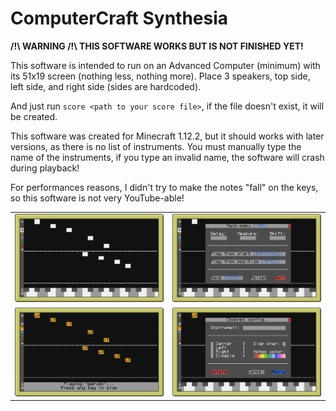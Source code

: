 # ComputerCraft Synthesia

**/!\ WARNING /!\ THIS SOFTWARE WORKS BUT IS NOT FINISHED YET!**

This software is intended to run on an Advanced Computer (minimum) with its 51x19 screen (nothing less, nothing more).
Place 3 speakers, top side, left side, and right side (sides are hardcoded).

And just run `score <path to your score file>`, if the file doesn't exist, it will be created.

This software was created for Minecraft 1.12.2, but it should works with later versions, as there is no list of instruments.
You must manually type the name of the instruments, if you type an invalid name, the software will crash during playback!

For performances reasons, I didn't try to make the notes "fall" on the keys, so this software is not very YouTube-able!

<table>
  <tr>
    <td>
      <img src="screens/1.png">
    </td>
    <td>
      <img src="screens/2.png">
    </td>
  </tr>
  <tr>
    <td>
      <img src="screens/3.png">
    </td>
    <td>
      <img src="screens/4.png">
    </td>
  </tr>
</table>
